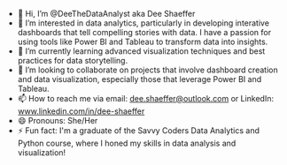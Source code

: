 - 👋 Hi, I’m @DeeTheDataAnalyst aka Dee Shaeffer
- 👀 I’m interested in data analytics, particularly in developing interative dashboards that tell compelling stories with data.
  I have a passion for using tools like Power BI and Tableau to transform data into insights. 
- 🌱 I’m currently learning advanced visualization techniques and best practices for data storytelling. 
- 💞️ I’m looking to collaborate on projects that involve dashboard creation and data visualization, especially those that leverage Power BI and Tableau.
- 📫 How to reach me via email: dee.shaeffer@outlook.com or LinkedIn: www.linkedin.com/in/dee-shaeffer
- 😄 Pronouns: She/Her
- ⚡ Fun fact: I'm a graduate of the Savvy Coders Data Analytics and Python course, where I honed my skills in data analysis and visualization!

<!---
DeeTheDataAnalyst/DeeTheDataAnalyst is a ✨ special ✨ repository because its `README.md` (this file) appears on your GitHub profile.
You can click the Preview link to take a look at your changes.
--->
